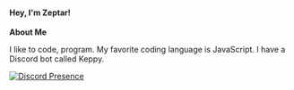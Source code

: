 #### Hey, I'm Zeptar!

**About Me**

I like to code, program. My favorite coding language is JavaScript.
I have a Discord bot called Keppy.

[![Discord Presence](https://lanyard.cnrad.dev/api/893211748767768606)](https://discord.com/users/893211748767768606)
